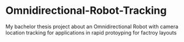 # Omnidirectional-Robot-Tracking
 My bachelor thesis project about an Omnidirectional Robot with camera location tracking for applications in rapid protoyping for factroy layouts
